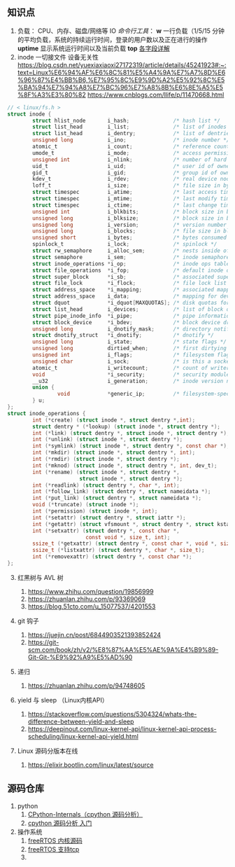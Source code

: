 ## 知识点

1. 负载： CPU、内存、磁盘/网络等 IO
   _命令行工具_：
   **w**
   一行负载（1/5/15 分钟的平均负载，系统的持续运行时间，登录的用户数以及正在进行的操作
   **uptime**
   显示系统运行时间以及当前负载
   **top** [各字段详解](https://www.cnblogs.com/zhoug2020/p/6336453.html)
2. inode
   一切接文件 设备无关性
   https://blog.csdn.net/yuexiaxiaoxi27172319/article/details/45241923#:~:text=Linux%E6%94%AF%E6%8C%81%E5%A4%9A%E7%A7%8D%E6%96%87%E4%BB%B6,%E7%95%8C%E9%9D%A2%E5%92%8C%E5%BA%94%E7%94%A8%E7%BC%96%E7%A8%8B%E6%8E%A5%E5%8F%A3%E3%80%82
    https://www.cnblogs.com/llife/p/11470668.html

```c
// < linux/fs.h >
struct inode {
        struct hlist_node       i_hash;              /* hash list */
        struct list_head        i_list;              /* list of inodes */
        struct list_head        i_dentry;            /* list of dentries */
        unsigned long           i_ino;               /* inode number */
        atomic_t                i_count;             /* reference counter */
        umode_t                 i_mode;              /* access permissions */
        unsigned int            i_nlink;             /* number of hard links */
        uid_t                   i_uid;               /* user id of owner */
        gid_t                   i_gid;               /* group id of owner */
        kdev_t                  i_rdev;              /* real device node */
        loff_t                  i_size;              /* file size in bytes */
        struct timespec         i_atime;             /* last access time */
        struct timespec         i_mtime;             /* last modify time */
        struct timespec         i_ctime;             /* last change time */
        unsigned int            i_blkbits;           /* block size in bits */
        unsigned long           i_blksize;           /* block size in bytes */
        unsigned long           i_version;           /* version number */
        unsigned long           i_blocks;            /* file size in blocks */
        unsigned short          i_bytes;             /* bytes consumed */
        spinlock_t              i_lock;              /* spinlock */
        struct rw_semaphore     i_alloc_sem;         /* nests inside of i_sem */
        struct semaphore        i_sem;               /* inode semaphore */
        struct inode_operations *i_op;               /* inode ops table */
        struct file_operations  *i_fop;              /* default inode ops */
        struct super_block      *i_sb;               /* associated superblock */
        struct file_lock        *i_flock;            /* file lock list */
        struct address_space    *i_mapping;          /* associated mapping */
        struct address_space    i_data;              /* mapping for device */
        struct dquot            *i_dquot[MAXQUOTAS]; /* disk quotas for inode */
        struct list_head        i_devices;           /* list of block devices */
        struct pipe_inode_info  *i_pipe;             /* pipe information */
        struct block_device     *i_bdev;             /* block device driver */
        unsigned long           i_dnotify_mask;      /* directory notify mask */
        struct dnotify_struct   *i_dnotify;          /* dnotify */
        unsigned long           i_state;             /* state flags */
        unsigned long           dirtied_when;        /* first dirtying time */
        unsigned int            i_flags;             /* filesystem flags */
        unsigned char           i_sock;              /* is this a socket? */
        atomic_t                i_writecount;        /* count of writers */
        void                    *i_security;         /* security module */
        __u32                   i_generation;        /* inode version number */
        union {
                void            *generic_ip;         /* filesystem-specific info */
        } u;
};
struct inode_operations {
        int (*create) (struct inode *, struct dentry *,int);
        struct dentry * (*lookup) (struct inode *, struct dentry *);
        int (*link) (struct dentry *, struct inode *, struct dentry *);
        int (*unlink) (struct inode *, struct dentry *);
        int (*symlink) (struct inode *, struct dentry *, const char *);
        int (*mkdir) (struct inode *, struct dentry *, int);
        int (*rmdir) (struct inode *, struct dentry *);
        int (*mknod) (struct inode *, struct dentry *, int, dev_t);
        int (*rename) (struct inode *, struct dentry *,
                       struct inode *, struct dentry *);
        int (*readlink) (struct dentry *, char *, int);
        int (*follow_link) (struct dentry *, struct nameidata *);
        int (*put_link) (struct dentry *, struct nameidata *);
        void (*truncate) (struct inode *);
        int (*permission) (struct inode *, int);
        int (*setattr) (struct dentry *, struct iattr *);
        int (*getattr) (struct vfsmount *, struct dentry *, struct kstat *);
        int (*setxattr) (struct dentry *, const char *,
                         const void *, size_t, int);
        ssize_t (*getxattr) (struct dentry *, const char *, void *, size_t);
        ssize_t (*listxattr) (struct dentry *, char *, size_t);
        int (*removexattr) (struct dentry *, const char *);
};
```

3. 红黑树与 AVL 树
   1. https://www.zhihu.com/question/19856999
   2. https://zhuanlan.zhihu.com/p/93369069
   3. https://blog.51cto.com/u_15077537/4201553
4. git 钩子

   1. https://juejin.cn/post/6844903521393852424
   2. https://git-scm.com/book/zh/v2/%E8%87%AA%E5%AE%9A%E4%B9%89-Git-Git-%E9%92%A9%E5%AD%90

5. 递归
   1. https://zhuanlan.zhihu.com/p/94748605
6. yield 与 sleep （Linux内核API）
   1. https://stackoverflow.com/questions/5304324/whats-the-difference-between-yield-and-sleep
   2. https://deepinout.com/linux-kernel-api/linux-kernel-api-process-scheduling/linux-kernel-api-yield.html
7. Linux 源码分版本在线
   1. https://elixir.bootlin.com/linux/latest/source

## 源码仓库

1. python
   1. [CPython-Internals（cpython 源码分析） ](https://github.com/zpoint/CPython-Internals)
   2. [cpython 源码分析 入门](https://zhuanlan.zhihu.com/p/79656976)
2. 操作系统
   1. [freeRTOS 内核源码](https://github.com/FreeRTOS/FreeRTOS-Kernel)
   2. [freeRTOS 支持tcp](https://github.com/FreeRTOS/FreeRTOS-Plus-TCP)
   3.